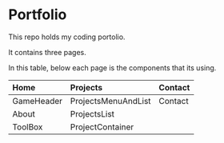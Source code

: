 # Portfolio

This repo holds my coding portolio.

It contains three pages.

In this table, below each page is the components that its using.

| Home       | Projects            | Contact |
| :--------- | :------------------ | :------ |
| GameHeader | ProjectsMenuAndList | Contact |
| About      | ProjectsList        |
| ToolBox    | ProjectContainer    |
